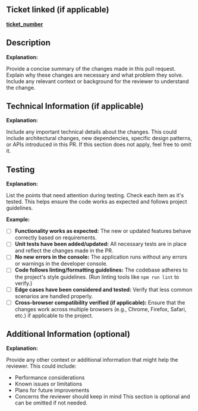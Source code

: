 ## Ticket linked (if applicable)

**[ticket_number](#url)**

## Description

**Explanation:**

Provide a concise summary of the changes made in this pull request. Explain why these changes are necessary and what problem they solve. Include any relevant context or background for the reviewer to understand the change.

## Technical Information (if applicable)

**Explanation:**

Include any important technical details about the changes. This could include architectural changes, new dependencies, specific design patterns, or APIs introduced in this PR.
If this section does not apply, feel free to omit it.

## Testing

**Explanation:**

List the points that need attention during testing. Check each item as it's tested. This helps ensure the code works as expected and follows project guidelines.

**Example:**

- [ ] **Functionality works as expected:** The new or updated features behave correctly based on requirements.
- [ ] **Unit tests have been added/updated:** All necessary tests are in place and reflect the changes made in the PR.
- [ ] **No new errors in the console:** The application runs without any errors or warnings in the developer console.
- [ ] **Code follows linting/formatting guidelines:** The codebase adheres to the project's style guidelines. (Run linting tools like `npm run lint` to verify.)
- [ ] **Edge cases have been considered and tested:** Verify that less common scenarios are handled properly.
- [ ] **Cross-browser compatibility verified (if applicable):** Ensure that the changes work across multiple browsers (e.g., Chrome, Firefox, Safari, etc.) if applicable to the project.

## Additional Information (optional)

**Explanation:**

Provide any other context or additional information that might help the reviewer. This could include:

- Performance considerations
- Known issues or limitations
- Plans for future improvements
- Concerns the reviewer should keep in mind
  This section is optional and can be omitted if not needed.
